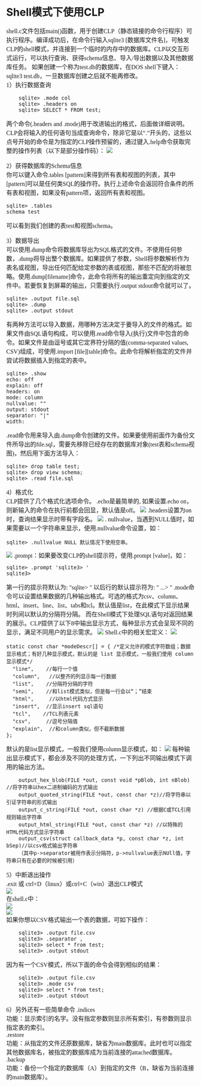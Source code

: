 # Shell模式下使用CLP
<font face="微软雅黑" size="3px">

shell.c文件包括main()函数，用于创建CLP（静态链接的命令行程序）可执行程序。编译成功后，在命令行输入sqlite3 [数据库文件名]，可触发CLP的shell模式，并连接到一个临时的内存中的数据库。CLP以交互形式运行，可以执行查询、获得schema信息、导入/导出数据以及其他数据库任务。
如果创建一个称为test.db的数据库，在DOS shell下键入：sqlite3 test.db，一旦数据库创建之后就不能再修改。<br>
1）执行数据查询
```
    sqlite> .mode col
    sqlite> .headers on
    sqlite> SELECT * FROM test;
```
两个命令(.headers and .mode)用于改进输出的格式，后面做详细说明。
CLP会将输入的任何语句当成查询命令，除非它是以“.”开头的，这些以点号开始的命令是为指定的CLP操作预留的，通过键入.help命令获取完整的操作列表（以下是部分操作码）：
<img src="4.jpg">

2）获得数据库的Schema信息  
你可以键入命令.tables [pattern]来得到所有表和视图的列表，其中[pattern]可以是任何类SQL的操作符。执行上述命令会返回符合条件的所有表和视图，如果没有pattern项，返回所有表和视图。

    sqlite> .tables
    schema test
可以看到我们创建的表test和视图schema。

3）数据导出  
可以使用.dump命令将数据库导出为SQL格式的文件。不使用任何参数，.dump将导出整个数据库。如果提供了参数，Shell将参数解析作为表名或视图，导出任何匹配给定参数的表或视图，那些不匹配的将被忽略。使用.dump[filename]命令，此命令将所有的输出重定向到指定的文件中。若要恢复到屏幕的输出，只需要执行.output stdout命令就可以了。

    sqlite> .output file.sql
    sqlite> .dump
    sqlite> .output stdout
有两种方法可以导入数据，用哪种方法决定于要导入的文件的格式。如果文件由SQL语句构成，可以使用.read命令导入(执行)文件中包含的命令。如果文件是由逗号或其它定界符分隔的值(comma-separated values, CSV)组成，可使用.import [file][table]命令。此命令将解析指定的文件并尝试将数据插入到指定的表中。

    sqlite> .show
    echo: off
    explain: off
    headers: on
    mode: column
    nullvalue: ""
    output: stdout
    separator: "|"
    width:
.read命令用来导入由.dump命令创建的文件。如果要使用前面作为备份文件所导出的file.sql，需要先移除已经存在的数据库对象(test表和schema视图)，然后用下面方法导入：

    sqlite> drop table test;
    sqlite> drop view schema;
    sqlite> .read file.sql
4）格式化  
CLP提供了几个格式化选项命令。
.echo是最简单的, 如果设置.echo on，则新输入的命令在执行前都会回显，默认值是off。
<img src="5.jpg">
.headers设置为on时，查询结果显示时带有字段名。
<img src="6.jpg">
. nullvalue，当遇到NULL值时，如果需要以一个字符串来显示，使用.nullvalue命令设置，如：

    sqlite> .nullvalue NULL 默认情况下使用空串。
<img src="7.jpg">
.prompt：如果要改变CLP的shell提示符，使用.prompt [value]，如：

    sqlite> .prompt 'sqlite3> '
    sqlite3>
第一行的提示符默认为: "sqlite> "
以后行的默认提示符为: "   ...> "
.mode命令可以设置结果数据的几种输出格式。可选的格式为csv、column、html、insert、line、list、tabs和tcl。默认值是list，在此模式下显示结果时列间以默认的分隔符分隔。
而在Shell模式下处理SQL语句对返回结果的展示。CLP提供了以下8中输出显示方式，每种显示方式会呈现不同的显示，满足不同用户的显示需求。
<img src="8.jpg">
Shell.c中的相关宏定义：
<img src="9.jpg">

    static const char *modeDescr[] = { /*定义允许的模式字符数组；数据显示格式；有好几种显示模式，默认的是 list 显示模式，一般我们使用 column 显示模式*/
      "line",    //每行一个值
      "column",   //以整齐的列显示每一行数据
      "list",    //分隔符分隔的字符
      "semi",    //和list模式类似，但是每一行会以“；”结束
      "html",     //以html代码方式显示
      "insert",  //显示insert sql语句
      "tcl",    //TCL列表元素
      "csv",     //逗号分隔值
      "explain",  //和column类似，但不截断数据
    };
默认的是list显示模式，一般我们使用column显示模式，如：
<img src="10.jpg">
每种输出显示模式下，都会涉及不同的处理方式，一下列出不同输出模式下调用的输出方法。
```
    output_hex_blob(FILE *out, const void *pBlob, int nBlob) //将字符串以hex二进制编码的方式输出
    output_quoted_string(FILE *out, const char *z)//将字符串以引证字符串的形式输出
    output_c_string(FILE *out, const char *z) //根据C或TCL引用规则输出字符串
    output_html_string(FILE *out, const char *z) //以特殊的HTML代码方式显示字符串
    output_csv(struct callback_data *p, const char *z, int bSep)//以csv格式输出字符串
    （其中p->separator被用作表示分隔符，p->nullvalue表示NUll值，字符串只有在必要的时候被引用）
```
5）中断退出操作  
.exit 或 ctrl+D（linux）或ctrl+C（win）退出CLP模式  
<img src="11.jpg">  
在shell.c中：   
<img src="12.jpg">  
<img src="13.jpg">  
如果你想以CSV格式输出一个表的数据，可如下操作：
```
    sqlite3> .output file.csv
    sqlite3> .separator ,
    sqlite3> select * from test;
    sqlite3> .output stdout
```
因为有一个CSV模式，所以下面的命令会得到相似的结果：
```
    sqlite3> .output file.csv
    sqlite3> .mode csv
    sqlite3> select * from test;
    sqlite3> .output stdout
```
6）另外还有一些简单命令
 .indices  
功能：显示索引的名字。没有指定参数则显示所有索引，有参数则显示指定表的索引。  
.restore  
功能：从指定的文件还原数据库，缺省为main数据库。此时也可以指定其他数据库名，被指定的数据库成为当前连接的attached数据库。  
.backup  
功能：备份一个指定的数据库（A）到指定的文件（B，缺省为当前连接的main数据库）。  
